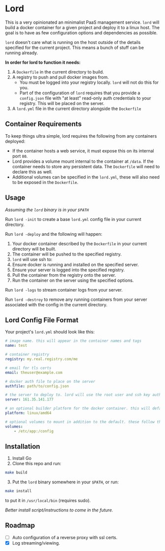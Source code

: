 # Lord

This is a very opinionated an minimalist PaaS management service. `lord` will build a docker
container for a given project and deploy it to a linux host. The goal is to have as few
configuration options and dependencies as possible.

`lord` doesn't care what is running on the host outside of the details specified for the current
project. This means a bunch of stuff can be running already.

**In order for lord to function it needs:**

1. A `Dockerfile` in the current directory to build.
2. A registry to push and pull docker images from.
   * You must be logged into your registry locally. `lord` will not do this for you.
   * Part of the configuration of `lord` requires that you provide a `config.json` file with "at least" read-only auth credentials to your registry. This will be placed on the server.
3. A `lord.yml` file in the current directory alongside the `Dockerfile`

## Container Requirements

To keep things ultra simple, lord requires the following from any containers deployed:

* If the container hosts a web service, it must expose this on its internal port `80`.
* Lord provides a volume mount internal to the container at `/data`. If the container needs to store any persistent data. The `Dockerfile` will need to declare this as well.
* Additional volumes can be specified in the `lord.yml`, these will also need to be exposed in the `Dockerfile`.

## Usage

*Assuming the `lord` binary is in your `$PATH`*

Run `lord -init` to create a base `lord.yml` config file in your current directory.

Run `lord -deploy` and the following will happen:

1. Your docker container described by the `Dockerfile` in your current directory will be built.
2. The container will be pushed to the specified registry.
3. `lord` will use ssh to:
  1. Ensure docker is running and installed on the specified server.
  2. Ensure your server is logged into the specified registry.
  3. Pull the container from the registry onto the server.
  4. Run the container on the server using the specified options.

Run `lord -logs` to stream container logs from your server.

Run `lord -destroy` to remove any running containers from your server associated with the config in the
current directory.


## Lord Config File Format

Your project's `lord.yml` should look like this:

```yaml
# image name. this will appear in the container names and tags
name: test

# container registry
registry: my.real.registry.com/me

# email for tls certs
email: theuser@example.com

# docker auth file to place on the server
authfile: path/to/config.json

# the server to deploy to. lord will use the root user and ssh key authentication by default
server: 161.35.141.177

# an optional builder platform for the docker container. this will default to linux/amd64
platform: linux/amd64

# optional volumes to mount in addition to the default. these follow the standard docker cli format for volumes.
volumes:
    - /etc/app:/config
```

## Installation

1. Install Go
2. Clone this repo and run:

```sh
make build
```

3. Put the `lord` binary somewhere in your `$PATH`, or run:

``` sh
make install
```

to put it in `/usr/local/bin` (requires sudo).

*Better install script/instructions to come in the future.*

## Roadmap

* [ ] Auto configuration of a reverse proxy with ssl certs.
* [x] Log streaming/viewing.
